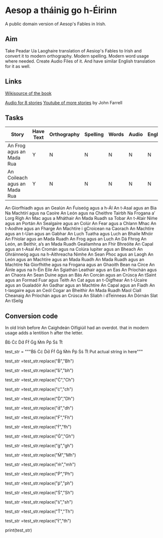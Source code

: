 # Aesop a tháinig go h-Éirinn
A public domain version of Aesop's Fables in Irish.  

## Aim
Take Peadar Ua Laoghaire translation of Aesiop's Fables to Irish and convert it to modern orthography. Modern spelling. Modern word usage where needed. Create Audio Files of it. And have similar English translation for it as well. 

## Links
[Wikisource of the book](https://wikisource.org/wiki/Aesop_a_th%C3%A1inig_go_h-%C3%89irinn/An_Frog_agus_an_Mada_Rua)

[Audio for 8 stories](https://corkirish.wordpress.com/audio-files-on-this-site/)
[Youtube of more stories](https://www.youtube.com/watch?v=zyi70tG68UM&t=1s) by John Farrell
## Tasks

Story | Have Text | Orthography | Spelling | Words | Audio | English | Words checked 
--- | --- | --- | --- |--- |--- |--- |--- 
An Frog agus an Mada Rua | Y | N | N | N | N | N | N 
An Coileach agus an Mada Rua | Y | N | N | N | N | N | N  
An Giorfhiadh agus an Gealún
An Ḟuiseóg agus a h-Ál
An t-Asal agus an Bia
Na Machtírí agus na Caoíre 
An León agus na Cheithre Tairbh
Na Frogana a’ Lorg Rígh
An Mac agus a Mháthair
An Mada Ruadh sa Tobar
An t-Aṫair Níṁe agus an Portán
An Sealgaire agus an Colúr
An Fear agus a Chlann Mhac
An t-Aodhre agus an Fharge
An Machtíre i gCroicean na Caorach
An Machtíre agus an t-Uan agus an Gabhar
An Luch Tuatha agus Luch an Bhaile Mhóir
An Fhiolar agus an Mada Ruadh
An Frog agus an Luch
An Dá Fhrog
An León, an Beithir, a’s an Mada Ruadh
Geallamhna an Fhir Bhreóite
An Capal agus an t-Asal
An Cromán agus na Colúra
Iupiter agus an Bheach
An Ghráinneóg agus na h-Aithreacha Nimhe
An Sean Phoc agus an Laogh
An León agus an Machtíre agus an Mada Ruadh
An Mada Ruadh agus an Machtíre
Na Giorfhithe agus na Frogana agus an Ghaoith
Bean na Circe
An Áinle agus na h-Éin Eile
An Sgiathán Leathair agus an Eas
An Príochán agus an Chaora
An Sean Duine agus an Bás
An Corcán agus an Crúsca
An tSaint agus an Formad
Fuar agus Teith
An Cat agus an t-Óigfhear
An t-Úcaire agus an Gualadóir
An Gadhar agus an Machtíre
An Capal agus an Fiadh 
An t-Iasgaire agus an Ceól 
Cogar an Bheithir 
An Mada Ruadh Maol
Ciall Cheanaig
An Príochán agus an Crúsca
An Sliabh i dTeinneas
An Dórnán Slat
An tSeilg

## Conversion code
In old Irish before An Caighdeán Oifigiúil had an overdot. that in modern usage adds a lentition h after the letter. 

Ḃḃ Ċċ Ḋḋ Ḟḟ Ġġ Ṁṁ Ṗṗ Ṡṡ Ṫṫ

test_str = """Ḃḃ Ċċ Ḋḋ Ḟḟ Ġġ Ṁṁ Ṗṗ Ṡṡ Ṫṫ Put actual string in here"""

test_str =test_str.replace("Ḃ","Bh")

test_str =test_str.replace("ḃ","bh")

test_str =test_str.replace("Ċ","Ch")

test_str =test_str.replace("ċ","ch")

test_str =test_str.replace("Ḋ","Dh")

test_str =test_str.replace("ḋ","dh")

test_str =test_str.replace("Ḟ","Fh")

test_str =test_str.replace("ḟ","fh")

test_str =test_str.replace("Ġ","Gh")

test_str =test_str.replace("ġ","gh")

test_str =test_str.replace("Ṁ","Mh")

test_str =test_str.replace("ṁ","mh")

test_str =test_str.replace("Ṗ","Ph")

test_str =test_str.replace("ṗ","ph")

test_str =test_str.replace("Ṡ","Sh")

test_str =test_str.replace("ṡ","sh")

test_str =test_str.replace("Ṫ","Th")

test_str =test_str.replace("ṫ","th")

print(test_str)
